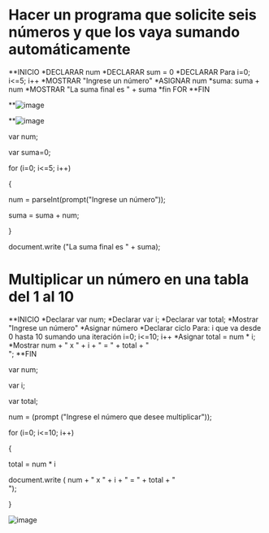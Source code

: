 # Hacer un programa que solicite seis números y que los vaya sumando automáticamente
**INICIO
*DECLARAR num
*DECLARAR sum = 0
*DECLARAR Para i=0; i<=5; i++
*MOSTRAR "Ingrese un número"
*ASIGNAR num
*suma: suma + num
*MOSTRAR "La suma final es " + suma
*fin FOR
 **FIN

**![image](https://user-images.githubusercontent.com/99224635/164957043-59759ec8-fac9-44e8-a374-6b9ff59110d7.png)
 

**![image](https://user-images.githubusercontent.com/99224635/165191017-844f5f78-d518-4af8-a9ec-aa2c2e1e458a.png)


var num;

var suma=0;

for (i=0; i<=5; i++)

{

num = parseInt(prompt("Ingrese un número"));

suma = suma + num;

}

document.write ("La suma final es " + suma);



# Multiplicar un número en una tabla del 1 al 10
**INICIO
*Declarar var num;
*Declarar var i;
*Declarar var total;
*Mostrar "Ingrese un número"
*Asignar número
*Declarar ciclo Para: i que va desde 0 hasta 10 sumando una iteración
i=0; i<=10; i++
*Asignar total  = num * i;
*Mostrar num + " x " + i + " = " + total + "<br>";
**FIN


var num;

var i;

var total;

num = (prompt ("Ingrese el número que desee multiplicar"));

for (i=0; i<=10; i++)

{

 total = num * i

document.write ( num + " x " + i + " = " + total + "<br>");

}

![image](https://user-images.githubusercontent.com/99224635/164989802-8ce81139-6109-4e22-999a-f73e2875979d.png)


#
